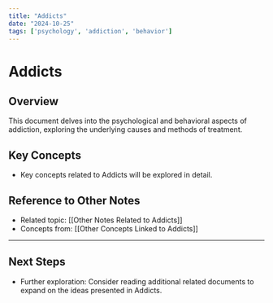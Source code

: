 ```yaml
---
title: "Addicts"
date: "2024-10-25"
tags: ['psychology', 'addiction', 'behavior']
---
```


# Addicts

## Overview

This document delves into the psychological and behavioral aspects of addiction, exploring the underlying causes and methods of treatment.

## Key Concepts

- Key concepts related to Addicts will be explored in detail.
  
## Reference to Other Notes

- Related topic: [[Other Notes Related to Addicts]]
- Concepts from: [[Other Concepts Linked to Addicts]]
---

## Next Steps

- Further exploration: Consider reading additional related documents to expand on the ideas presented in Addicts.
